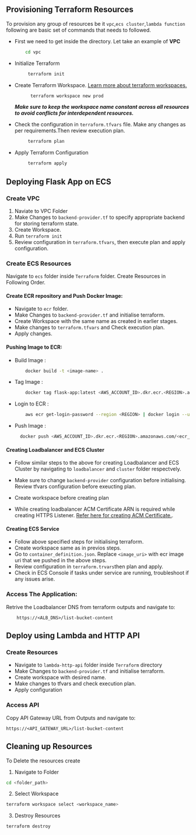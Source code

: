 ## Provisioning Terraform Resources

To provision any group of resources be it `vpc`,`ecs cluster`,`lambda function` following are basic set of commands that needs to followed.

- First we need to get inside the directory. Let take an example of **VPC**
  ```bash
      cd vpc
  ```
- Initialize Terraform
  ```bash
       terraform init
  ```
- Create Terraform Workspace. [Learn more about terraform workspaces.](https://developer.hashicorp.com/terraform/language/state/workspaces)

  ```bash
        terraform workspace new prod
  ```

  **_Make sure to keep the workspace name constant across all resources to avoid conflicts for interdependent resources._**

- Check the configuration in `terraform.tfvars` file. Make any changes as per requirements.Then review execution plan.
  ```bash
       terraform plan
  ```
- Apply Terraform Configuration
  ```bash
       terraform apply
  ```

## Deploying Flask App on ECS

### Create VPC

1. Naviate to VPC Folder
2. Make Changes to `backend-provider.tf` to specify appropriate backend for storing terraform state.
3. Create Workspace.
4. Run `terraform init`
5. Review configuration in `terraform.tfvars`, then execute plan and apply configuration.

### Create ECS Resources

Navigate to `ecs` folder inside `Terraform` folder. Create Resources in Following Order.

#### Create ECR repository and Push Docker Image:

- Navigate to `ecr` folder.
- Make Changes to `backend-provider.tf` and initialise terraform.
- Create Workspace with the same name as created in earlier stages.
- Make changes to `terraform.tfvars` and Check execution plan.
- Apply changes.

#### Pushing Image to ECR:

- Build Image :
  ```bash
      docker build -t <image-name> .
  ```
- Tag Image :
  ```bash
      docker tag flask-app:latest <AWS_ACCOUNT_ID>.dkr.ecr.<REGION>.amazonaws.com/<ecr_repository_name>:latest
  ```
- Login to ECR :
  ```bash
      aws ecr get-login-password --region <REGION> | docker login --username AWS --password-stdin <AWS_ACCOUNT_ID>.dkr.ecr.<REGION>.amazonaws.com
  ```
- Push Image :
  ```bash
    docker push <AWS_ACCOUNT_ID>.dkr.ecr.<REGION>.amazonaws.com/<ecr_repository_name>:latest
  ```

#### Creating Loadbalancer and ECS Cluster

- Follow similar steps to the above for creating Loadbalancer and ECS Cluster by navigating to `loadbalancer` and `cluster` folder respectvely.

- Make sure to change `backend-provider` configuration before initialising. Review tfvars configuration before exeucting plan.
- Create workspace before creating plan
- While creating loadbalancer ACM Certificate ARN is required while creating HTTPS Listener. [Refer here for creating ACM Certificate.](https://docs.aws.amazon.com/res/latest/ug/acm-certificate.html).

#### Creating ECS Service

- Follow above specified steps for initialising terraform.
- Create workspace same as in previos steps.
- Go to `container_definition.json`. Replace `<image_uri>` with ecr image uri that we pushed in the above steps.
- Review configuration in `terraform.trvars`then plan and apply.
- Check in ECS Console if tasks under service are running, troubleshoot if any issues arise.

### Access The Application:

Retrive the Loadbalancer DNS from terraform outputs and navigate to:

```url
    https://<ALB_DNS>/list-bucket-content
```

## Deploy using Lambda and HTTP API

### Create Resources

- Navigate to `lambda-http-api` folder inside `Terraform` directory
- Make Changes to `backend-provider.tf` and initialise terraform.
- Create workspace with desired name.
- Make changes to tfvars and check execution plan.
- Apply configuration

### Access API

Copy API Gateway URL from Outputs and navigate to:

```url
https://<API_GATEWAY_URL>/list-bucket-content
```

## Cleaning up Resources

To Delete the resources create

1. Navigate to Folder

```bash
cd <folder_path>
```

2. Select Workspace

```bash
terraform workspace select <workspace_name>
```

3. Destroy Resources

```bash
terraform destroy
```
